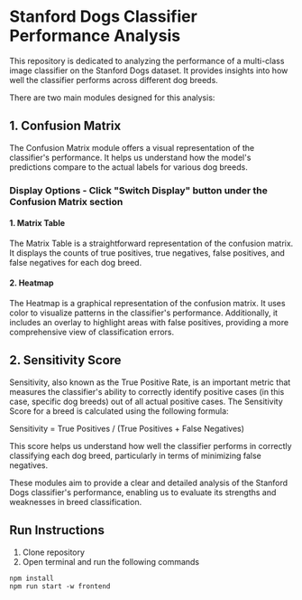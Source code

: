 # Stanford Dogs Classifier Performance Analysis

This repository is dedicated to analyzing the performance of a multi-class image classifier on the Stanford Dogs dataset. It provides insights into how well the classifier performs across different dog breeds. 

There are two main modules designed for this analysis:

## 1. Confusion Matrix

The Confusion Matrix module offers a visual representation of the classifier's performance. It helps us understand how the model's predictions compare to the actual labels for various dog breeds.

### Display Options - Click "Switch Display" button under the Confusion Matrix section

#### 1. Matrix Table

The Matrix Table is a straightforward representation of the confusion matrix. It displays the counts of true positives, true negatives, false positives, and false negatives for each dog breed.

#### 2. Heatmap

The Heatmap is a graphical representation of the confusion matrix. It uses color to visualize patterns in the classifier's performance. Additionally, it includes an overlay to highlight areas with false positives, providing a more comprehensive view of classification errors.

## 2. Sensitivity Score

Sensitivity, also known as the True Positive Rate, is an important metric that measures the classifier's ability to correctly identify positive cases (in this case, specific dog breeds) out of all actual positive cases. The Sensitivity Score for a breed is calculated using the following formula:

Sensitivity = True Positives / (True Positives + False Negatives)

This score helps us understand how well the classifier performs in correctly classifying each dog breed, particularly in terms of minimizing false negatives.

These modules aim to provide a clear and detailed analysis of the Stanford Dogs classifier's performance, enabling us to evaluate its strengths and weaknesses in breed classification.

## Run Instructions

1. Clone repository
2. Open terminal and run the following commands

```
npm install
npm run start -w frontend
```
